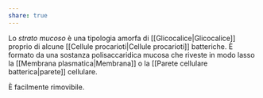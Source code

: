 ```yaml
---
share: true
---
```

Lo *strato mucoso* è una tipologia amorfa di [[Glicocalice|Glicocalice]] proprio di alcune [[Cellule procarioti|Cellule procarioti]] batteriche. È formato da una sostanza polisaccaridica mucosa che riveste in modo lasso la [[Membrana plasmatica|Membrana]] o la [[Parete cellulare batterica|parete]] cellulare.

È facilmente rimovibile.

